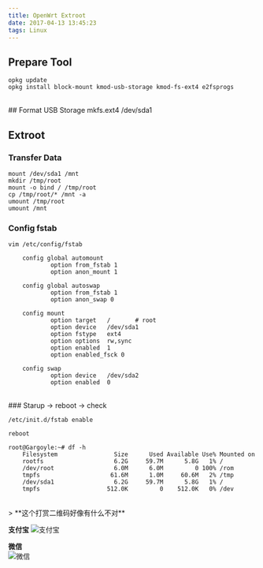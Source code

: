 ```yaml
---
title: OpenWrt Extroot
date: 2017-04-13 13:45:23
tags: Linux
---
```


## Prepare Tool
    opkg update
    opkg install block-mount kmod-usb-storage kmod-fs-ext4 e2fsprogs
<br>   
## Format USB Storage
    mkfs.ext4 /dev/sda1
<br>

<!--more-->
## Extroot

### Transfer Data

    mount /dev/sda1 /mnt
    mkdir /tmp/root
    mount -o bind / /tmp/root
    cp /tmp/root/* /mnt -a
    umount /tmp/root
    umount /mnt
    
### Config fstab
    
    vim /etc/config/fstab
    
        config global automount
                option from_fstab 1
                option anon_mount 1
        
        config global autoswap
                option from_fstab 1
                option anon_swap 0
        
        config mount
                option target   /       # root
                option device   /dev/sda1
                option fstype   ext4
                option options  rw,sync
                option enabled  1           
                option enabled_fsck 0
        
        config swap
                option device   /dev/sda2
                option enabled  0
<br>    
### Starup -> reboot -> check

    /etc/init.d/fstab enable
    
    reboot
    
    root@Gargoyle:~# df -h
        Filesystem                Size      Used Available Use% Mounted on
        rootfs                    6.2G     59.7M      5.8G   1% /
        /dev/root                 6.0M      6.0M         0 100% /rom
        tmpfs                    61.6M      1.0M     60.6M   2% /tmp
        /dev/sda1                 6.2G     59.7M      5.8G   1% /
        tmpfs                   512.0K         0    512.0K   0% /dev

<br>
> **这个打赏二维码好像有什么不对**

**支付宝** 
![支付宝][支付宝]

**微信**  
![微信][微信]

[支付宝]: https://of4jd0bcc.qnssl.com/Blog/%E6%89%93%E8%B5%8F/alipay/%E6%B3%A2%E5%B0%94%E5%BE%B3_alipay.gif?imageView2/1/w/200/h/200

[微信]: https://of4jd0bcc.qnssl.com/Blog/%E6%89%93%E8%B5%8F/wechat/girl_wechat.gif?imageView2/1/w/200/h/200
